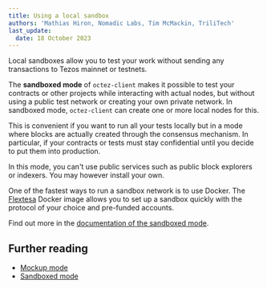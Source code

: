 ```yaml
---
title: Using a local sandbox
authors: 'Mathias Hiron, Nomadic Labs, Tim McMackin, TriliTech'
last_update:
  date: 18 October 2023
---
```


Local sandboxes allow you to test your work without sending any transactions to Tezos mainnet or testnets.

The **sandboxed mode** of `octez-client` makes it possible to test your contracts or other projects while interacting with actual nodes, but without using a public test network or creating your own private network. In sandboxed mode, `octez-client` can create one or more local nodes for this.

This is convenient if you want to run all your tests locally but in a mode where blocks are actually created through the consensus mechanism. In particular, if your contracts or tests must stay confidential until you decide to put them into production.

In this mode, you can't use public services such as public block explorers or indexers. You may however install your own.

One of the fastest ways to run a sandbox network is to use Docker. The [Flextesa](https://tezos.gitlab.io/flextesa/) Docker image allows you to set up a sandbox quickly with the protocol of your choice and pre-funded accounts.

Find out more in the [documentation of the sandboxed mode](https://tezos.gitlab.io/user/sandbox.html).

## Further reading

- [Mockup mode](https://tezos.gitlab.io/user/mockup.html)
- [Sandboxed mode](https://tezos.gitlab.io/user/sandbox.html)
